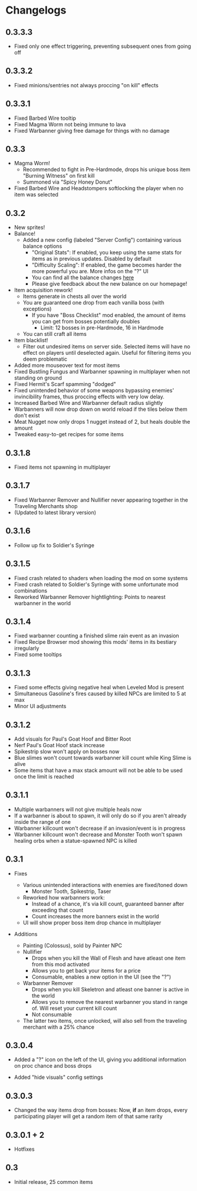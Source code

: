 # Changelogs

## 0.3.3.3
* Fixed only one effect triggering, preventing subsequent ones from going off

## 0.3.3.2
* Fixed minions/sentries not always proccing "on kill" effects

## 0.3.3.1

* Fixed Barbed Wire tooltip
* Fixed Magma Worm not being immune to lava
* Fixed Warbanner giving free damage for things with no damage 

## 0.3.3

* Magma Worm!
    * Recommended to fight in Pre-Hardmode, drops his unique boss item "Burning Witness" on first kill
    * Summoned via "Spicy Honey Donut"
* Fixed Barbed Wire and Headstompers softlocking the player when no item was selected

## 0.3.2

* New sprites!
* Balance!
    * Added a new config (labeled "Server Config") containing various balance options
        * "Original Stats": If enabled, you keep using the same stats for items as in previous updates. Disabled by default
        * "Difficulty Scaling": If enabled, the game becomes harder the more powerful you are. More infos on the "?" UI
        * You can find all the balance changes [here](https://github.com/GodHybrid/RiskOfSlimeRain/blob/master/OriginalStatsvsBalancedStats.md#original-stats-vs-balanced-stats)
        * Please give feedback about the new balance on our homepage!
* Item acquisition rework!
    * Items generate in chests all over the world
    * You are guaranteed one drop from each vanilla boss (with exceptions)
        * If you have "Boss Checklist" mod enabled, the amount of items you can get from bosses potentially doubles
            * Limit: 12 bosses in pre-Hardmode, 16 in Hardmode
    * You can still craft all items
* Item blacklist!
    * Filter out undesired items on server side. Selected items will have no effect on players until deselected again. Useful for filtering items you deem problematic
* Added more mouseover text for most items
* Fixed Bustling Fungus and Warbanner spawning in multiplayer when not standing on ground
* Fixed Hermit's Scarf spamming "dodged"
* Fixed unintended behavior of some weapons bypassing enemies' invincibility frames, thus proccing effects with very low delay.
* Increased Barbed Wire and Warbanner default radius slightly
* Warbanners will now drop down on world reload if the tiles below them don't exist
* Meat Nugget now only drops 1 nugget instead of 2, but heals double the amount
* Tweaked easy-to-get recipes for some items

## 0.3.1.8

* Fixed items not spawning in multiplayer

## 0.3.1.7

* Fixed Warbanner Remover and Nullifier never appearing together in the Traveling Merchants shop
* (Updated to latest library version)

## 0.3.1.6

* Follow up fix to Soldier's Syringe

## 0.3.1.5

* Fixed crash related to shaders when loading the mod on some systems
* Fixed crash related to Soldier's Syringe with some unfortunate mod combinations
* Reworked Warbanner Remover hightlighting: Points to nearest warbanner in the world

## 0.3.1.4

* Fixed warbanner counting a finished slime rain event as an invasion
* Fixed Recipe Browser mod showing this mods' items in its bestiary irregularly
* Fixed some tooltips

## 0.3.1.3

* Fixed some effects giving negative heal when Leveled Mod is present
* Simultaneous Gasoline's fires caused by killed NPCs are limited to 5 at max
* Minor UI adjustments

## 0.3.1.2

* Add visuals for Paul's Goat Hoof and Bitter Root
* Nerf Paul's Goat Hoof stack increase
* Spikestrip slow won't apply on bosses now
* Blue slimes won't count towards warbanner kill count while King Slime is alive
* Some items that have a max stack amount will not be able to be used once the limit is reached

## 0.3.1.1

* Multiple warbanners will not give multiple heals now
* If a warbanner is about to spawn, it will only do so if you aren't already inside the range of one
* Warbanner killcount won't decrease if an invasion/event is in progress
* Warbanner killcount won't decrease and Monster Tooth won't spawn healing orbs when a statue-spawned NPC is killed

## 0.3.1

* Fixes
    * Various unintended interactions with enemies are fixed/toned down
        * Monster Tooth, Spikestrip, Taser
    * Reworked how warbanners work:
        * Instead of a chance, it's via kill count, guaranteed banner after exceeding that count
        * Count increases the more banners exist in the world
    * UI will show proper boss item drop chance in multiplayer

* Additions
    * Painting (Colossus), sold by Painter NPC
    * Nullifier
        * Drops when you kill the Wall of Flesh and have atleast one item from this mod activated
        * Allows you to get back your items for a price
        * Consumable, enables a new option in the UI (see the "?")
    * Warbanner Remover
        * Drops when you kill Skeletron and atleast one banner is active in the world
        * Allows you to remove the nearest warbanner you stand in range of. Will reset your current kill count
        * Not consumable
    * The latter two items, once unlocked, will also sell from the traveling merchant with a 25% chance

## 0.3.0.4

* Added a "?" icon on the left of the UI, giving you additional information on proc chance and boss drops

* Added "hide visuals" config settings

## 0.3.0.3

* Changed the way items drop from bosses: Now, **if** an item drops, every participating player will get a random item of that same rarity

## 0.3.0.1 + 2

* Hotfixes

## 0.3

* Initial release, 25 common items
